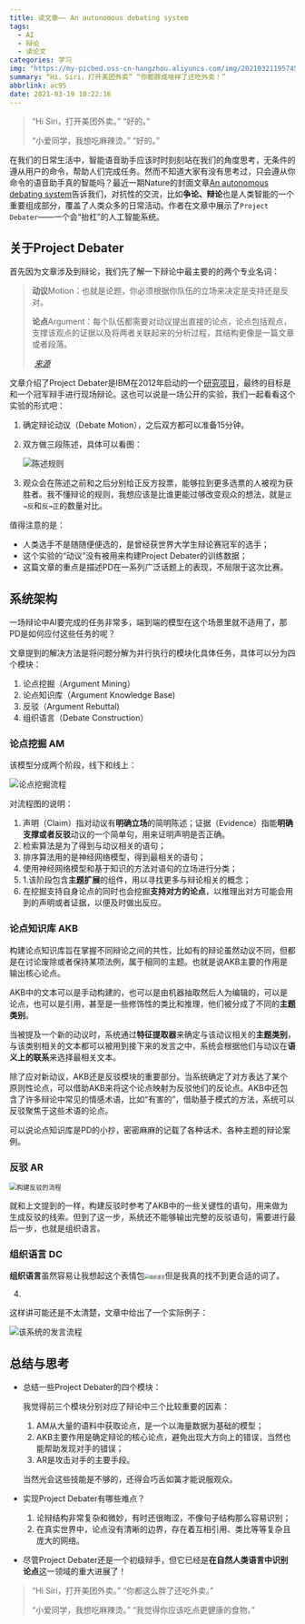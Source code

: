 ```yaml
---
title: 读文章—— An autonomous debating system
tags:
  - AI
  - 辩论
  - 读论文
categories: 学习
img: "https://my-picbed.oss-cn-hangzhou.aliyuncs.com/img/20210321195745.webp"
summary: “Hi，Siri，打开美团外卖” “你都胖成啥样了还吃外卖！”
abbrlink: ac95
date: 2021-03-19 10:22:16
---
```


> “Hi Siri，打开美团外卖。” “好的。”
>
> “小爱同学，我想吃麻辣烫。” “好的。”

在我们的日常生活中，智能语音助手应该时时刻刻站在我们的角度思考，无条件的遵从用户的命令，帮助人们完成任务。然而不知道大家有没有思考过，只会遵从你命令的语音助手真的智能吗？最近一期Nature的封面文章[An autonomous debating system](https://www.nature.com/articles/s41586-021-03215-w)告诉我们，对抗性的交流，比如**争论、辩论**也是人类智能的一个重要组成部分，覆盖了人类众多的日常活动。作者在文章中展示了`Project Debater`——一个会“抬杠”的人工智能系统。

## 关于Project Debater

首先因为文章涉及到辩论，我们先了解一下辩论中最主要的的两个专业名词：

> **动议**Motion：也就是论题，你必须根据你队伍的立场来决定是支持还是反对。
>
> **论点**Argument：每个队伍都需要对动议提出直接的论点，论点包括观点，支撑该观点的证据以及将两者关联起来的分析过程，其结构更像是一篇文章或者段落。
>
> ​																																		*[来源](https://www.asf.edu.mx/learning/events/asomex-debate-tournament/debating)*

文章介绍了Project Debater是IBM在2012年启动的一个[研究项目](https://www.research.ibm.com/artificial-intelligence/project-debater/)，最终的目标是和一个冠军辩手进行现场辩论。这也可以说是一场公开的实验，我们一起看看这个实验的形式吧：

1. 确定辩论动议（Debate Motion），之后双方都可以准备15分钟。

2. 双方做三段陈述，具体可以看图：

   ![陈述规则](https://my-picbed.oss-cn-hangzhou.aliyuncs.com/img/20210319154748.png)

3. 观众会在陈述之前和之后分别给正反方投票，能够拉到更多选票的人被视为获胜者。我不懂辩论的规则，我想应该是比谁更能过够改变观众的想法，就是`正→反`和`反→正`的数量对比。

值得注意的是：

+ 人类选手不是随随便便选的，是曾经获世界大学生辩论赛冠军的选手；
+ 这个实验的“动议”没有被用来构建Project Debater的训练数据；
+ 这篇文章的重点是描述PD在一系列广泛话题上的表现，不局限于这次比赛。

## 系统架构

一场辩论中AI要完成的任务非常多，端到端的模型在这个场景里就不适用了，那PD是如何应付这些任务的呢？

文章提到的解决方法是将问题分解为并行执行的模块化具体任务，具体可以分为四个模块：

1. 论点挖掘（Argument Mining）
2. 论点知识库（Argument Knowledge Base)
3. 反驳（Argument Rebuttal)
4. 组织语言（Debate Construction）

### 论点挖掘 AM

该模型分成两个阶段，线下和线上：

![论点挖掘流程](https://my-picbed.oss-cn-hangzhou.aliyuncs.com/img/20210322145446.png)

对流程图的说明：

1. 声明（Claim）指对动议有**明确立场**的简明陈述；证据（Evidence）指能**明确支撑或者反驳**动议的一个简单句，用来证明声明是否正确。
2. 检索算法是为了得到与动议相关的语句；
3. 排序算法用的是神经网络模型，得到最相关的语句；
4. 使用神经网络模型和基于知识的方法对语句的立场进行分类；
5. 1.该阶段包含**主题扩展**的组件，用以寻找更多与辩论相关的概念；
6. 在挖掘支持自身论点的同时也会挖掘**支持对方的论点**，以推理出对方可能会用到的声明或者证据，以便及时做出反应。

### 论点知识库  AKB

构建论点知识库旨在掌握不同辩论之间的共性，比如有的辩论虽然动议不同，但都是在讨论废除或者保持某项法例，属于相同的主题。也就是说AKB主要的作用是输出核心论点。

AKB中的文本可以是手动构建的，也可以是由机器抽取然后人为编辑的，可以是论点，也可以是引用，甚至是一些修饰性的类比和推理，他们被分成了不同的**主题类别**。

当被提及一个新的动议时，系统通过**特征提取器**来确定与该动议相关的**主题类别**，与该类别相关的文本都可以被用到接下来的发言之中，系统会根据他们与动议在**语义上的联系**来选择最相关文本。

除了应对新动议，AKB还是反驳模块的重要部分。当系统确定了对方表达了某个原则性论点，可以借助AKB来将这个论点映射为反驳他们的反论点。AKB中还包含了许多辩论中常见的情感术语，比如“有害的”，借助基于模式的方法，系统可以反驳聚焦于这些术语的论点。

可以说论点知识库是PD的小抄，密密麻麻的记载了各种话术、各种主题的辩论案例。

### 反驳 AR

<img src="https://my-picbed.oss-cn-hangzhou.aliyuncs.com/img/20210321141252.png" alt="构建反驳的流程" style="zoom:80%;" />

就和上文提到的一样，构建反驳时参考了AKB中的一些关键性的语句，用来做为生成反驳的线索。但到了这一步，系统还不能够输出完整的反驳语句，需要进行最后一步，也就是组织语言。

### 组织语言 DC

**组织语言**虽然容易让我想起这个表情包<img src="https://my-picbed.oss-cn-hangzhou.aliyuncs.com/img/20210321153001.jpg" alt="组织语言" style="zoom:50%;" />但是我真的找不到更合适的词了。

4.  

这样讲可能还是不太清楚，文章中给出了一个实际例子：

![该系统的发言流程](https://my-picbed.oss-cn-hangzhou.aliyuncs.com/img/20210321192357.png)

## 总结与思考

+ 总结一些Project Debater的四个模块：

  我觉得前三个模块分别对应了辩论中三个比较重要的因素：

  1. AM从大量的语料中获取论点，是一个以海量数据为基础的模型；
  2. AKB主要作用是确定辩论的核心论点，避免出现大方向上的错误，当然也能帮助发现对手的错误；
  3. AR是攻击对手的主要手段。

  当然光会这些技能是不够的，还得会巧舌如簧才能说服观众。

+ 实现Project Debater有哪些难点？

  1. 论辩结构非常复杂和微妙，有时还很晦涩，不像句子结构那么容易识别；
  2. 在真实世界中，论点没有清晰的边界，存在着互相引用、类比等等复杂且庞大的网络。

+ 尽管Project Debater还是一个初级辩手，但它已经是**在自然人类语言中识别论点**这一领域的重大进展了！

> “Hi Siri，打开美团外卖。” “你都这么胖了还吃外卖。”
>
> “小爱同学，我想吃麻辣烫。” “我觉得你应该吃点更健康的食物。”